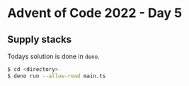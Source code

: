 # Advent of Code 2022 - Day 5

## Supply stacks

Todays solution is done in ```deno```.



```bash
$ cd <directory>
$ deno run --allow-read main.ts
```